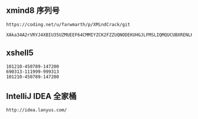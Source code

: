 ## xmind8 序列号
```
https://coding.net/u/farwmarth/p/XMindCrack/git

XAka34A2rVRYJ4XBIU35UZMUEEF64CMMIYZCK2FZZUQNODEKUHGJLFMSLIQMQUCUBXRENLK6NZL37JXP4PZXQFILMQ2RG5R7G4QNDO3PSOEUBOCDRYSSXZGRARV6MGA33TN2AMUBHEL4FXMWYTTJDEINJXUAV4BAYKBDCZQWVF3LWYXSDCXY546U3NBGOI3ZPAP2SO3CSQFNB7VVIY123456789012345
```

## xshell5
```
101210-450789-147200
690313-111999-999313
101210-450789-147200
```

## IntelliJ IDEA 全家桶
`http://idea.lanyus.com/`
